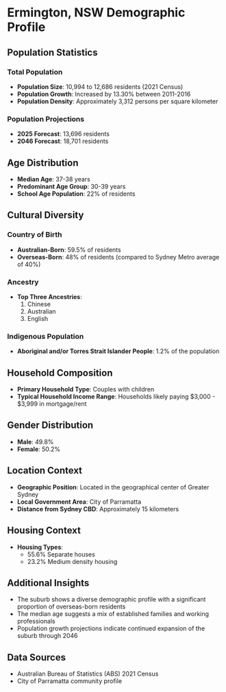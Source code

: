 # Ermington, NSW Demographic Profile

## Population Statistics

### Total Population
- **Population Size**: 10,994 to 12,686 residents (2021 Census)
- **Population Growth**: Increased by 13.30% between 2011-2016
- **Population Density**: Approximately 3,312 persons per square kilometer

### Population Projections
- **2025 Forecast**: 13,696 residents
- **2046 Forecast**: 18,701 residents

## Age Distribution

- **Median Age**: 37-38 years
- **Predominant Age Group**: 30-39 years
- **School Age Population**: 22% of residents

## Cultural Diversity

### Country of Birth
- **Australian-Born**: 59.5% of residents
- **Overseas-Born**: 48% of residents (compared to Sydney Metro average of 40%)

### Ancestry
- **Top Three Ancestries**:
  1. Chinese
  2. Australian
  3. English

### Indigenous Population
- **Aboriginal and/or Torres Strait Islander People**: 1.2% of the population

## Household Composition

- **Primary Household Type**: Couples with children
- **Typical Household Income Range**: Households likely paying $3,000 - $3,999 in mortgage/rent

## Gender Distribution

- **Male**: 49.8%
- **Female**: 50.2%

## Location Context

- **Geographic Position**: Located in the geographical center of Greater Sydney
- **Local Government Area**: City of Parramatta
- **Distance from Sydney CBD**: Approximately 15 kilometers

## Housing Context

- **Housing Types**:
  - 55.6% Separate houses
  - 23.2% Medium density housing

## Additional Insights

- The suburb shows a diverse demographic profile with a significant proportion of overseas-born residents
- The median age suggests a mix of established families and working professionals
- Population growth projections indicate continued expansion of the suburb through 2046

## Data Sources
- Australian Bureau of Statistics (ABS) 2021 Census
- City of Parramatta community profile